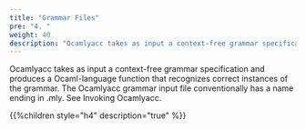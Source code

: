 ```yaml
---
title: "Grammar Files"
pre: "4. "
weight: 40
description: "Ocamlyacc takes as input a context-free grammar specification and produces a Ocaml-language function that recognizes correct instances of the grammar. The Ocamlyacc grammar input file conventionally has a name ending in .mly." 
---
```


Ocamlyacc takes as input a context-free grammar specification and produces a Ocaml-language function that recognizes correct instances of the grammar. The Ocamlyacc grammar input file conventionally has a name ending in .mly. See Invoking Ocamlyacc.

{{%children style="h4" description="true" %}}
